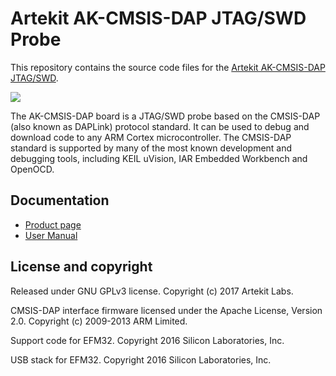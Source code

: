 # Artekit AK-CMSIS-DAP JTAG/SWD Probe

This repository contains the source code files for the [Artekit AK-CMSIS-DAP JTAG/SWD](https://www.artekit.eu/products/debug/ak-cmsis-dap/).

[![](https://www.artekit.eu/resources/doc/ak-cmsis-dap/ak-cmsis-dap-blog.jpg)](https://www.artekit.eu/products/debug/ak-cmsis-dap/)

The AK-CMSIS-DAP board is a JTAG/SWD probe based on the CMSIS-DAP (also known as DAPLink) protocol standard. It can be used to debug and download code to any ARM Cortex microcontroller. The CMSIS-DAP standard is supported by many of the most known development and debugging tools, including KEIL uVision, IAR Embedded Workbench and OpenOCD.

## Documentation

* [Product page](https://www.artekit.eu/products/debug/ak-cmsis-dap/)
* [User Manual](https://www.artekit.eu/doc/guides/ak-cmsis-dap/)

## License and copyright

Released under GNU GPLv3 license. Copyright (c) 2017 Artekit Labs.

CMSIS-DAP interface firmware licensed under the Apache License, Version 2.0. Copyright (c) 2009-2013 ARM Limited.

Support code for EFM32. Copyright 2016 Silicon Laboratories, Inc.

USB stack for EFM32. Copyright 2016 Silicon Laboratories, Inc.
